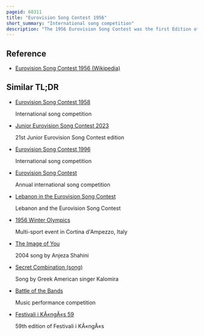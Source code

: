 ```yaml
---
pageid: 68311
title: "Eurovision Song Contest 1956"
short_summary: "International song competition"
description: "The 1956 Eurovision Song Contest was the first Edition of the annual Eurovision Song Contest organised by the european Broadcasting Union and the Host Radio Station Radio Svizzera Italiana on Behalf of the swiss broad. The Contest originally titled the Gran Premio Eurovision 1956 Della Canzone Europea was held at the Teatro Kursaal in lugano Switzerland on may 24 1956 and hosted by swiss Television Presenter Lohengrin Filipello this remains the only Time the Contest has been hosted by."
---
```


## Reference

- [Eurovision Song Contest 1956 (Wikipedia)](https://en.wikipedia.org/?curid=68311)

## Similar TL;DR

- [Eurovision Song Contest 1958](/tldr/en/eurovision-song-contest-1958)

  International song competition

- [Junior Eurovision Song Contest 2023](/tldr/en/junior-eurovision-song-contest-2023)

  21st Junior Eurovision Song Contest edition

- [Eurovision Song Contest 1996](/tldr/en/eurovision-song-contest-1996)

  International song competition

- [Eurovision Song Contest](/tldr/en/eurovision-song-contest)

  Annual international song competition

- [Lebanon in the Eurovision Song Contest](/tldr/en/lebanon-in-the-eurovision-song-contest)

  Lebanon and the Eurovision Song Contest

- [1956 Winter Olympics](/tldr/en/1956-winter-olympics)

  Multi-sport event in Cortina d'Ampezzo, Italy

- [The Image of You](/tldr/en/the-image-of-you)

  2004 song by Anjeza Shahini

- [Secret Combination (song)](/tldr/en/secret-combination-song)

  Song by Greek American singer Kalomira

- [Battle of the Bands](/tldr/en/battle-of-the-bands)

  Music performance competition

- [Festivali i KÃ«ngÃ«s 59](/tldr/en/festivali-i-kenges-59)

  59th edition of Festivali i KÃ«ngÃ«s
